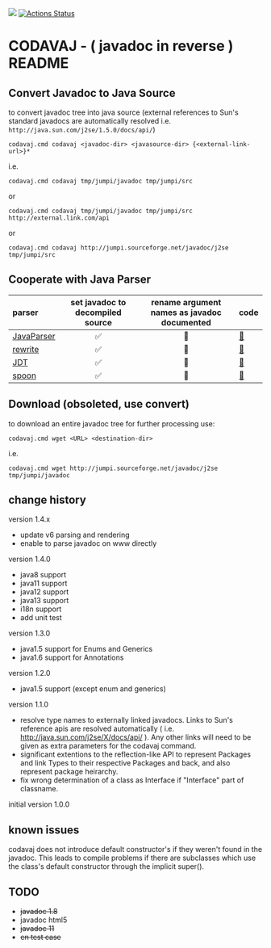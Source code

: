 [![](https://jitpack.io/v/umjammer/codavaj.svg)](https://jitpack.io/#umjammer/codavaj) [![Actions Status](https://github.com/umjammer/codavaj/workflows/Java%20CI/badge.svg)](https://github.com/umjammer/codavaj/actions)

# CODAVAJ - ( javadoc in reverse ) README

## Convert Javadoc to Java Source

to convert javadoc tree into java source (external references to Sun's 
standard javadocs are automatically resolved 
i.e. `http://java.sun.com/j2se/1.5.0/docs/api/`)

```
codavaj.cmd codavaj <javadoc-dir> <javasource-dir> {<external-link-url>}*
```

i.e.

```
codavaj.cmd codavaj tmp/jumpi/javadoc tmp/jumpi/src
```

or

```
codavaj.cmd codavaj tmp/jumpi/javadoc tmp/jumpi/src http://external.link.com/api
```

or

```
codavaj.cmd codavaj http://jumpi.sourceforge.net/javadoc/j2se tmp/jumpi/src
```

## Cooperate with Java Parser

| **parser** | **set javadoc to decompiled source** | **rename argument names as javadoc documented** | **code** |
|:-----------|:------------------------------------:|:-----------------------------------------------:|----------|
| [JavaParser](https://github.com/javaparser/javaparser) | ✅ | 🚫 | [📄](https://github.com/umjammer/codavaj/blob/master/src/test/java/Test02.java) |
| [rewrite](https://github.com/Netflix-Skunkworks/rewrite) | ✅ | 🚧 | [📄](https://github.com/umjammer/codavaj/blob/master/src/test/java/Test03.java) |
| [JDT](https://www.eclipse.org/jdt/) | ✅ | 🚫 | [📄](https://github.com/umjammer/codavaj/blob/master/src/test/java/Test04.java) |
| [spoon](https://github.com/INRIA/spoon) | ✅ | 🚫 | [📄](https://github.com/umjammer/codavaj/blob/master/src/test/java/Test05.java) |

## Download (obsoleted, use convert)

to download an entire javadoc tree for further processing use:

```
codavaj.cmd wget <URL> <destination-dir>
```

i.e.

```
codavaj.cmd wget http://jumpi.sourceforge.net/javadoc/j2se tmp/jumpi/javadoc
```

## change history

version 1.4.x

 * update v6 parsing and rendering
 * enable to parse javadoc on www directly

version 1.4.0

 * java8 support
 * java11 support
 * java12 support
 * java13 support
 * i18n support
 * add unit test

version 1.3.0

 * java1.5 support for Enums and Generics
 * java1.6 support for Annotations

version 1.2.0

 * java1.5 support (except enum and generics)

version 1.1.0

 * resolve type names to externally linked javadocs. Links to Sun's
   reference apis are resolved automatically 
   ( i.e. http://java.sun.com/j2se/X/docs/api/ ). 
   Any other links will need to be given as extra parameters for the 
   codavaj command.
 * significant extentions to the reflection-like API to represent Packages
   and link Types to their respective Packages and back, and also represent
   package heirarchy.
 * fix wrong determination of a class as Interface if "Interface" part of
   classname.

initial version 1.0.0

## known issues

codavaj does not introduce default constructor's if they weren't found
in the javadoc. This leads to compile problems if there are subclasses
which use the class's default constructor through the implicit super(). 

## TODO

 * ~~javadoc 1.8~~
 * javadoc html5
 * ~~javadoc 11~~
 * ~~en test case~~